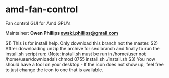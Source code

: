 # amd-fan-control
Fan control GUI for Amd GPU's

Maintainer: 
      **Owen Phillips <owski.phillips@gmail.com>**


 S1) This is for install help. Only download this branch not the master.
 S2) Aftrer downloading unzip the archive for sec branch and finally to run the install.sh script run:
    (Note: install.sh must be run in /home/user not /home/user/downloads!)
        chmod 0755 install.sh
        ./install.sh
 S3) You now should have a tool on your desktop - If the icon does not show up, feel free to just change the icon to one that is available.
 
